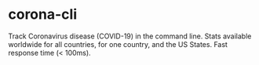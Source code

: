 # corona-cli
Track Coronavirus disease (COVID-19) in the command line. Stats available worldwide for all countries, for one country, and the US States. Fast response time (&lt; 100ms).
